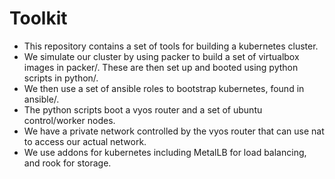 # Toolkit

- This repository contains a set of tools for building a kubernetes cluster.
- We simulate our cluster by using packer to build a set of virtualbox images in packer/. These are then set up and booted using python scripts in python/.
- We then use a set of ansible roles to bootstrap kubernetes, found in ansible/.
- The python scripts boot a vyos router and a set of ubuntu control/worker nodes.
- We have a private network controlled by the vyos router that can use nat to access our actual network.
- We use addons for kubernetes including MetalLB for load balancing, and rook for storage.
